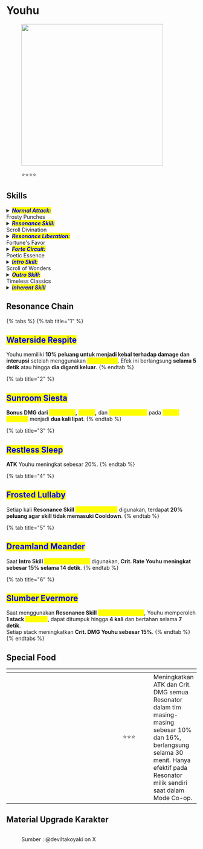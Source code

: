 # Youhu

<figure><img src="https://wuthering.wiki/img/rolecard_1106.png" alt="" width="375"><figcaption><p><span data-gb-custom-inline data-tag="emoji" data-code="2b50">⭐</span><span data-gb-custom-inline data-tag="emoji" data-code="2b50">⭐</span><span data-gb-custom-inline data-tag="emoji" data-code="2b50">⭐</span><span data-gb-custom-inline data-tag="emoji" data-code="2b50">⭐</span></p></figcaption></figure>

## Skills

<details>

<summary><em><mark style="color:blue;"><strong>Normal Attack:</strong></mark></em><br>Frosty Punches</summary>

<mark style="color:blue;">**Basic Attack**</mark>\
Melakukan hingga 4 serangan berturut-turut, memberikan <img src="https://wuthering.wiki/img/element_1.png" alt="" data-size="line"> **Glacio DMG**.

<mark style="color:blue;">**Heavy Attack**</mark>

* Saat _<mark style="color:yellow;">**Frost**</mark>_ penuh, tahan tombol **Normal Attack** untuk mengaktifkan **Frostfall**.
* Saat _<mark style="color:yellow;">**Frost**</mark>_ penuh dalam keadaan <mark style="color:yellow;">**Fortune Rolling**</mark>, lepaskan tombol **Normal Attack** untuk mengaktifkan <mark style="color:yellow;">**Frostfall**</mark>. Jika **Youhu** tidak dapat mengaktifkan <mark style="color:yellow;">**Frostfall**</mark> saat itu, maka akan melakukan <mark style="color:yellow;">**Lucky Draw**</mark> sebagai gantinya.

**Youhu dapat memperoleh&#x20;**_<mark style="color:yellow;">**Frost**</mark>_**&#x20;dengan cara berikut:**

* Saat _<mark style="color:yellow;">**Frost**</mark>_**&#x20;tidak penuh**, tahan tombol **Normal Attack** untuk memasuki <mark style="color:yellow;">**Fortune Rolling**</mark> dan memulihkan _<mark style="color:yellow;">**Frost**</mark>_ seiring waktu.
* Saat **Basic Attack** mengenai target.

<mark style="color:blue;">**Heavy Attack: Frostfall**</mark>\
Youhu menerjang ke depan, memberikan <img src="https://wuthering.wiki/img/element_1.png" alt="" data-size="line"> **Glacio DMG**, dan melakukan <mark style="color:yellow;">**Lucky Draw**</mark> sekali.

<mark style="color:blue;">**Mid-air Attack**</mark>\
Melakukan **Plunging Attack** dengan menghabiskan **STA**, memberikan <img src="https://wuthering.wiki/img/element_1.png" alt="" data-size="line"> **Glacio DMG**.

<mark style="color:blue;">**Dodge Counter**</mark>\
Saat **Youhu tidak memiliki Antique**, tekan tombol **Normal Attack** dengan cepat setelah berhasil **Dodge** untuk menerjang ke depan, memberikan <img src="https://wuthering.wiki/img/element_1.png" alt="" data-size="line"> **Glacio DMG**, dan melakukan <mark style="color:yellow;">**Lucky Draw**</mark> sekali.

</details>

<details>

<summary><em><mark style="color:blue;"><strong>Resonance Skill:</strong></mark></em><br>Scroll Divination</summary>

Youhu menghantam musuh dengan gulungannya, memberikan <img src="https://wuthering.wiki/img/element_1.png" alt="" data-size="line"> **Glacio DMG**, memulihkan **HP** semua anggota tim di sekitarnya, dan melakukan <mark style="color:yellow;">**Lucky Draw**</mark> sekali.

<mark style="color:blue;">**Lucky Draw**</mark>\
Youhu memperoleh _<mark style="color:yellow;">**Antique**</mark>_ secara acak setelah menggunakan <mark style="color:yellow;">**Lucky Draw**</mark>.\
Saat memiliki _<mark style="color:yellow;">**Antique**</mark>_, **Basic Attack** berikutnya akan mengaktifkan <mark style="color:yellow;">**Antique Appraisal**</mark> yang sesuai.\
Hanya **satu** _<mark style="color:yellow;">**Antique**</mark>_ yang dapat ada dalam satu waktu, dan _<mark style="color:yellow;">**Antique**</mark>_ baru akan menggantikan yang lama.

<mark style="color:blue;">**Antique Appraisal**</mark>

* <mark style="color:yellow;">**Chime**</mark>**:** Menyerang musuh dengan lonceng, memberikan <img src="https://wuthering.wiki/img/element_1.png" alt="" data-size="line"> **Glacio DMG**. <mark style="color:yellow;">**Chime**</mark> dapat **mengurangi Vibration Strength musuh secara efektif**.
* <mark style="color:yellow;">**Ruyi**</mark>**:** Menghantam musuh dengan tongkat Ruyi, memberikan <img src="https://wuthering.wiki/img/element_1.png" alt="" data-size="line"> **Glacio DMG**. <mark style="color:yellow;">**Ruyi**</mark> memiliki **DMG Multiplier lebih tinggi**.
* <mark style="color:yellow;">**Ding**</mark>**:** Menerjang musuh dengan **Ding**, memberikan <img src="https://wuthering.wiki/img/element_1.png" alt="" data-size="line"> **Glacio DMG**. <mark style="color:yellow;">**Ding**</mark> dapat **mematahkan stance musuh lebih efektif**.
* <mark style="color:yellow;">**Mask**</mark>**:** Melempar **topeng** ke musuh di depan, memberikan <img src="https://wuthering.wiki/img/element_1.png" alt="" data-size="line"> **Glacio DMG**. <mark style="color:yellow;">**Mask**</mark> dapat **menarik musuh dalam jalurnya**.

</details>

<details>

<summary><em><mark style="color:blue;"><strong>Resonance Liberation:</strong></mark></em><br>Fortune's Favor</summary>

Youhu melemparkan gulungannya ke musuh, menghasilkan ledakan <img src="https://wuthering.wiki/img/element_1.png" alt="" data-size="line"> **Glacio DMG** di area tersebut.

Saat ledakan terjadi, **empat tombol akan muncul**. Pilih tombol dalam waktu yang ditentukan untuk memperoleh _<mark style="color:yellow;">**Antique**</mark>_ yang sesuai. Jika tidak memilih, **Youhu akan mendapatkan&#x20;**_<mark style="color:yellow;">**Antique**</mark>_**&#x20;secara acak**.

</details>

<details>

<summary><em><mark style="color:blue;"><strong>Forte Circuit:</strong></mark></em><br>Poetic Essence</summary>

Saat memiliki **empat&#x20;**_<mark style="color:yellow;">**Auspices**</mark>_, tahan tombol **Normal Attack** untuk mengaktifkan <mark style="color:yellow;">**Poetic Essence**</mark>, memberikan <img src="https://wuthering.wiki/img/element_1.png" alt="" data-size="line"> **Glacio DMG** (dianggap sebagai **Resonance Skill DMG**) dan **memulihkan HP** semua anggota tim di sekitar.

Youhu dapat menyimpan hingga empat _<mark style="color:yellow;">**Auspices**</mark>_**.**

<mark style="color:blue;">**Poetic Essence**</mark>\
Memberikan <img src="https://wuthering.wiki/img/element_1.png" alt="" data-size="line"> **Glacio DMG** kepada musuh dalam area dan mendapatkan **efek tambahan** berdasarkan kombinasi _<mark style="color:yellow;">**Auspice**</mark>_:

* _<mark style="color:yellow;">**Free Verse**</mark>_**:** **(4 Auspices berbeda)** → Mengurangi **Vibration Strength** musuh yang terkena.
* _<mark style="color:yellow;">**Antithesis**</mark>_**:** **(2 pasang&#x20;**_<mark style="color:yellow;">**Auspices**</mark>_**)** → Meningkatkan **DMG&#x20;**<mark style="color:yellow;">**Poetic Essence**</mark>**&#x20;sebesar 70%**.
* _<mark style="color:yellow;">**Double Pun**</mark>_**:** **(2 pasang&#x20;**_<mark style="color:yellow;">**Auspices**</mark>_**&#x20;yang sama)** → Memulihkan **HP semua anggota tim**.
* _<mark style="color:yellow;">**Triplet**</mark>_**:** **(3&#x20;**_<mark style="color:yellow;">**Auspices**</mark>_**&#x20;identik)** → Meningkatkan **DMG&#x20;**<mark style="color:yellow;">**Poetic Essence**</mark>**&#x20;sebesar 175%**.
* _<mark style="color:yellow;">**Perfect Rhyme**</mark>_**:** **(4&#x20;**_<mark style="color:yellow;">**Auspices**</mark>_**&#x20;identik)** → Mengaktifkan efek _<mark style="color:yellow;">**Free Verse**</mark>_**,&#x20;**_<mark style="color:yellow;">**Double Pun**</mark>_**, dan&#x20;**_<mark style="color:yellow;">**Triplet**</mark>_**&#x20;secara bersamaan**.

**Menggunakan&#x20;**<mark style="color:yellow;">**Poetic Essence**</mark>**&#x20;akan menghapus semua&#x20;**_<mark style="color:yellow;">**Auspices**</mark>_**.**

<mark style="color:blue;">**Auspice**</mark>

* Youhu memperoleh _<mark style="color:yellow;">**Auspice**</mark>_ melalui <mark style="color:yellow;">**Antique Appraisal**</mark>. Gunakan **Basic Attack** saat memiliki _<mark style="color:yellow;">**Antique**</mark>_ untuk mendapatkan _<mark style="color:yellow;">**Auspice**</mark>_**&#x20;yang sesuai**.
* Youhu memperoleh _<mark style="color:yellow;">**Antique**</mark>_ melalui **Resonance Skill&#x20;**<mark style="color:yellow;">**Scroll Divination**</mark>**, Intro Skill&#x20;**<mark style="color:yellow;">**Scroll of Wonders**</mark>**, Heavy Attack&#x20;**<mark style="color:yellow;">**Frostfall**</mark>**, Resonance Liberation&#x20;**<mark style="color:yellow;">**Fortune’s Favor**</mark>**, dan Dodge Counter**.

</details>

<details>

<summary><em><mark style="color:blue;"><strong>Intro Skill:</strong></mark></em><br>Scroll of Wonders</summary>

Melempar gulungan dan melakukan <mark style="color:yellow;">**Lucky Draw**</mark> sekali.

</details>

<details>

<summary><em><mark style="color:blue;"><strong>Outro Skill:</strong></mark></em><br>Timeless Classics</summary>

Resonator yang masuk memperoleh **Amplifikasi DMG Coordinated Attack sebesar 100% selama 28 detik**.

</details>

<details>

<summary><em><mark style="color:blue;"><strong>Inherent Skill</strong></mark></em></summary>

#### <mark style="color:blue;">**Treasured Piece**</mark>

Saat **Resonance Skill&#x20;**<mark style="color:yellow;">**Antique Appraisal**</mark> digunakan, **memulihkan HP semua anggota tim di sekitar** berdasarkan **30% dari pemulihan yang diberikan oleh Resonance Skill&#x20;**<mark style="color:yellow;">**Scroll Divination**</mark>.

#### <mark style="color:blue;">**Rare Find**</mark>

Meningkatkan <img src="https://wuthering.wiki/img/element_1.png" alt="" data-size="line"> **Glacio DMG Bonus sebesar 15% selama 14 detik** setelah menggunakan **Intro Skill&#x20;**<mark style="color:yellow;">**Scroll of Wonders**</mark>.

</details>

## Resonance Chain

{% tabs %}
{% tab title="1" %}
## <mark style="color:blue;">**Waterside Respite**</mark>

Youhu memiliki **10% peluang untuk menjadi kebal terhadap damage dan interupsi** setelah menggunakan <mark style="color:yellow;">**Lucky Draw**</mark>. Efek ini berlangsung **selama 5 detik** atau hingga **dia diganti keluar**.
{% endtab %}

{% tab title="2" %}
## <mark style="color:blue;">**Sunroom Siesta**</mark>

**Bonus DMG dari&#x20;**<mark style="color:yellow;">**Antithesis**</mark>**,&#x20;**<mark style="color:yellow;">**Triplet**</mark>**,** dan <mark style="color:yellow;">**Perfect Rhyme**</mark> pada <mark style="color:yellow;">**Poetic Essence**</mark> menjadi **dua kali lipat**.
{% endtab %}

{% tab title="3" %}
## <mark style="color:blue;">**Restless Sleep**</mark>

**ATK** Youhu meningkat sebesar 20%.
{% endtab %}

{% tab title="4" %}
## <mark style="color:blue;">**Frosted Lullaby**</mark>

Setiap kali **Resonance Skill&#x20;**<mark style="color:yellow;">**Scroll Divination**</mark> digunakan, terdapat **20% peluang agar skill tidak memasuki Cooldown**.
{% endtab %}

{% tab title="5" %}
## <mark style="color:blue;">**Dreamland Meander**</mark>

Saat **Intro Skill&#x20;**<mark style="color:yellow;">**Scroll of Wonders**</mark> digunakan, **Crit. Rate Youhu meningkat sebesar 15% selama 14 detik**.
{% endtab %}

{% tab title="6" %}
## <mark style="color:blue;">**Slumber Evermore**</mark>

Saat menggunakan **Resonance Skill&#x20;**<mark style="color:yellow;">**Antique Appraisal**</mark>, Youhu memperoleh **1 stack&#x20;**_<mark style="color:yellow;">**Sky Blue**</mark>_, dapat ditumpuk hingga **4 kali** dan bertahan selama **7 detik**.\
Setiap stack meningkatkan **Crit. DMG Youhu sebesar 15%**.
{% endtab %}
{% endtabs %}

## Special Food

<table data-header-hidden><thead><tr><th width="267"></th><th width="100" align="center"></th><th></th></tr></thead><tbody><tr><td><img src="https://wuthering.wiki/img/item_80001040.png" alt=""></td><td align="center"><span data-gb-custom-inline data-tag="emoji" data-code="2b50">⭐</span><span data-gb-custom-inline data-tag="emoji" data-code="2b50">⭐</span><span data-gb-custom-inline data-tag="emoji" data-code="2b50">⭐</span></td><td>Meningkatkan ATK dan Crit. DMG semua Resonator dalam tim masing-masing sebesar 10% dan 16%, berlangsung selama 30 menit. Hanya efektif pada Resonator milik sendiri saat dalam Mode Co-op.</td></tr></tbody></table>

## Material Upgrade Karakter

<figure><img src="https://i.postimg.cc/cLqRGtNZ/Youhu.png" alt=""><figcaption><p>Sumber :  @deviltakoyaki on X</p></figcaption></figure>


